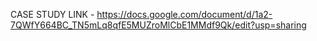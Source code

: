 CASE STUDY LINK - https://docs.google.com/document/d/1a2-7QWfY664BC_TN5mLq8qfE5MUZroMlCbE1MMdf9Qk/edit?usp=sharing
